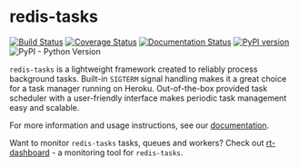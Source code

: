 # redis-tasks

[![Build Status](https://travis-ci.com/djangsters/redis-tasks.svg?branch=master)](https://travis-ci.com/djangsters/redis-tasks)
[![Coverage Status](https://coveralls.io/repos/github/djangsters/redis-tasks/badge.svg?branch=master)](https://coveralls.io/github/djangsters/redis-tasks?branch=master)
[![Documentation Status](https://readthedocs.org/projects/redis-tasks/badge/?version=latest)](https://redis-tasks.readthedocs.io/en/latest/?badge=latest)
[![PyPI version](https://badge.fury.io/py/redis-tasks.svg)](https://badge.fury.io/py/redis-tasks)
![PyPI - Python Version](https://img.shields.io/pypi/pyversions/redis-tasks)

`redis-tasks` is a lightweight framework created to reliably process background 
tasks. Built-in `SIGTERM` signal handling makes it a great choice for a task 
manager running on Heroku. Out-of-the-box provided task scheduler with a 
user-friendly interface makes periodic task management easy and scalable.

For more information and usage instructions, see our [documentation](
https://redis-tasks.readthedocs.io/en/latest/).

Want to monitor `redis-tasks` tasks, queues and workers? Check out [rt-dashboard](
https://github.com/djangsters/rt-dashboard) - a monitoring tool for `redis-tasks`.
